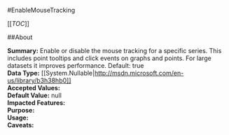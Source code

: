 #EnableMouseTracking

[[_TOC_]]

##About

**Summary:**  Enable or disable the mouse tracking for a specific series. This includes point tooltips and click events on graphs and points. For large datasets it improves performance. Default: true   
**Data Type:** [[System.Nullable|http://msdn.microsoft.com/en-us/library/b3h38hb0]]  
**Accepted Values:**   
**Default Value:** null  
**Impacted Features:**   
**Purpose:**   
**Usage:**   
**Caveats:**   


